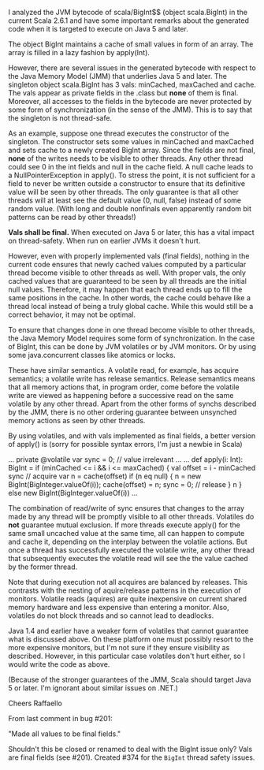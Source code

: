I analyzed the JVM bytecode of scala/BigInt$$ (object scala.BigInt) in the current Scala 2.6.1 and have some important remarks about the generated code when it is targeted to execute on Java 5 and later.

The object BigInt maintains a cache of small values in form of an array. The array is filled in a lazy fashion by apply(Int).

However, there are several issues in the generated bytecode with respect to the Java Memory Model (JMM) that underlies Java 5 and later. The singleton object scala.BigInt has 3 vals: minCached, maxCached and cache. The vals appear as private fields in the .class but **none** of them is final. Moreover, all accesses to the fields in the bytecode are never protected by some form of synchronization (in the sense of the JMM). This is to say that the singleton is not thread-safe.

As an example, suppose one thread executes the constructor of the singleton. The constructor sets some values in minCached and maxCached and sets cache to a newly created BigInt array. Since the fields are not final, **none** of the writes needs to be visible to other threads. Any other thread could see 0 in the int fields and null in the cache field. A null cache leads to a NullPointerException in apply().
To stress the point, it is not sufficient for a field to never be written outside a constructor to ensure that its definitive value will be seen by other threads. The only guarantee is that all other threads will at least see the default value (0, null, false) instead of some random value. (With long and double nonfinals even apparently random bit patterns can be read by other threads!)

******Vals shall be final.******
When executed on Java 5 or later, this has a vital impact on thread-safety. When run on earlier JVMs it doesn't hurt.

However, even with properly implemented vals (final fields), nothing in the current code ensures that newly cached values computed by a particular thread become visible to other threads as well. With proper vals, the only cached values that are guaranteed to be seen by all threads are the initial null values. Therefore, it may happen that each thread ends up to fill the same positions in the cache. In other words, the cache could behave like a thread local instead of being a truly global cache. While this would still be a correct behavior, it may not be optimal.

To ensure that changes done in one thread become visible to other threads, the Java Memory Model requires some form of synchronization. In the case of BigInt, this can be done by JVM volatiles or by JVM monitors. Or by using some java.concurrent classes like atomics or locks.

These have similar semantics. A volatile read, for example, has acquire semantics; a volatile write has release semantics. Release semantics means that all memory actions that, in program order, come before the volatile write are viewed as happening before a successive read on the same volatile by any other thread. Apart from the other forms of synchs described by the JMM, there is no other ordering guarantee between unsynched memory actions as seen by other threads.

By using volatiles, and with vals implemented as final fields, a better version of apply() is (sorry for possible syntax errors, I'm just a newbie in Scala)

...
  private @volatile var sync = 0; // value irrelevant
...
...
  def apply(i: Int): BigInt =
    if (minCached <= i && i <= maxCached) {
      val offset = i - minCached
      sync // acquire
      var n = cache(offset)
      if (n eq null) {
        n = new BigInt(BigInteger.valueOf(i)); cache(offset) = n;
		sync = 0; // release
      }
      n
    } else new BigInt(BigInteger.valueOf(i))
...

The combination of read/write of sync ensures that changes to the array made by any thread will be promptly visible to all other threads. Volatiles do **not** guarantee mutual exclusion. If more threads execute apply() for the same small uncached value at the same time, all can happen to compute and cache it, depending on the interplay between the volatile actions. But once a thread has successfully executed the volatile write, any other thread that subsequently executes the volatile read will see the the value cached by the former thread.

Note that during execution not all acquires are balanced by releases. This contrasts with the nesting of aquire/release patterns in the execution of monitors. Volatile reads (aquires) are quite inexpensive on current shared memory hardware and less expensive than entering a monitor. Also, volatiles do not block threads and so cannot lead to deadlocks.

Java 1.4 and earlier have a weaker form of volatiles that cannot guarantee what is discussed above. On these platform one must possibly resort to the more expensive monitors, but I'm not sure if they ensure visibility as described. However, in this particular case volatiles don't hurt either, so I would write the code as above.

(Because of the stronger guarantees of the JMM, Scala should target Java 5 or later. I'm ignorant about similar issues on .NET.)

Cheers
Raffaello

From last comment in bug #201:

"Made all values to be final fields."

Shouldn't this be closed or renamed to deal with the BigInt issue only?
Vals are final fields (see #201). Created #374 for the `BigInt` thread safety issues.
